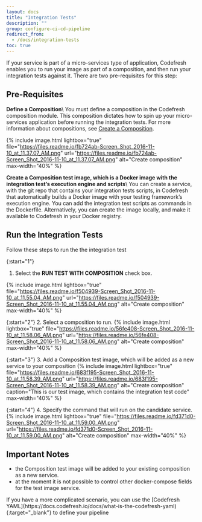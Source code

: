 ```yaml
---
layout: docs
title: "Integration Tests"
description: ""
group: configure-ci-cd-pipeline
redirect_from:
  - /docs/integration-tests
toc: true
---
```

If your service is part of a micro-services type of application, Codefresh enables you to run your image as part of a composition, and then run your integration tests against it. There are two pre-requisites for this step:

## Pre-Requisites
**Define a Composition**\\
You must define a composition in the Codefresh composition module. This composition dictates how to spin up your micro-services application before running the integration tests. For more information about compositions, see [Create a Composition](https://docs.codefresh.io/docs/create-composition).

{% include image.html lightbox="true" file="https://files.readme.io/fb724ab-Screen_Shot_2016-11-10_at_11.37.07_AM.png" url="https://files.readme.io/fb724ab-Screen_Shot_2016-11-10_at_11.37.07_AM.png" alt="Create composition" max-width="40%" %}

**Create a Composition test image, which is a Docker image with the integration test’s execution engine and scripts**\\
You can create a service, with the git repo that contains your integration tests scripts, in Codefresh that automatically builds a Docker image with your testing framework’s execution engine.  You can add the integration test scripts as commands in the Dockerfile. Alternatively, you can create the image locally, and make it available to Codefresh in your Docker registry.
 
## Run the Integration Tests

Follow these steps to run the the integration test

{:start="1"}
1. Select the **RUN TEST WITH COMPOSITION** check box.

{% include image.html lightbox="true" file="https://files.readme.io/f504939-Screen_Shot_2016-11-10_at_11.55.04_AM.png" url="https://files.readme.io/f504939-Screen_Shot_2016-11-10_at_11.55.04_AM.png" alt="Create composition" max-width="40%" %}

{:start="2"}
2. Select a composition to run.
{% include image.html lightbox="true" file="https://files.readme.io/56fe408-Screen_Shot_2016-11-10_at_11.58.06_AM.png" url="https://files.readme.io/56fe408-Screen_Shot_2016-11-10_at_11.58.06_AM.png" alt="Create composition" max-width="40%" %}

{:start="3"}
3. Add a Composition test image, which will be added as a new service to your composition 
{% include image.html lightbox="true" file="https://files.readme.io/683f195-Screen_Shot_2016-11-10_at_11.58.39_AM.png" url="https://files.readme.io/683f195-Screen_Shot_2016-11-10_at_11.58.39_AM.png" alt="Create composition" caption="This is our test image, which contains the integration test code" max-width="40%" %}

{:start="4"}
4. Specify the command that will run on the candidate service.
{% include image.html lightbox="true" file="https://files.readme.io/fd371d0-Screen_Shot_2016-11-10_at_11.59.00_AM.png" url="https://files.readme.io/fd371d0-Screen_Shot_2016-11-10_at_11.59.00_AM.png" alt="Create composition" max-width="40%" %} 

## Important Notes

* the Composition test image will be added to your existing composition as a new service. 
* at the moment it is not possible to control other docker-compose fields for the test image service.

<div class="bd-callout bd-callout-info" markdown="1">
If you have a more complicated scenario, you can use the [Codefresh YAML](https://docs.codefresh.io/docs/what-is-the-codefresh-yaml){:target="_blank"} to define your pipeline
</div>

